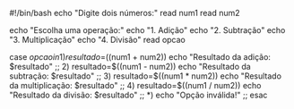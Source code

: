 #!/bin/bash
echo "Digite dois números:"
read num1
read num2

echo "Escolha uma operação:"
echo "1. Adição"
echo "2. Subtração"
echo "3. Multiplicação"
echo "4. Divisão"
read opcao

case $opcao in
    1) resultado=$((num1 + num2))
       echo "Resultado da adição: $resultado" ;;
    2) resultado=$((num1 - num2))
       echo "Resultado da subtração: $resultado" ;;
    3) resultado=$((num1 * num2))
       echo "Resultado da multiplicação: $resultado" ;;
    4) resultado=$((num1 / num2))
       echo "Resultado da divisão: $resultado" ;;
    *) echo "Opção inválida!" ;;
esac
